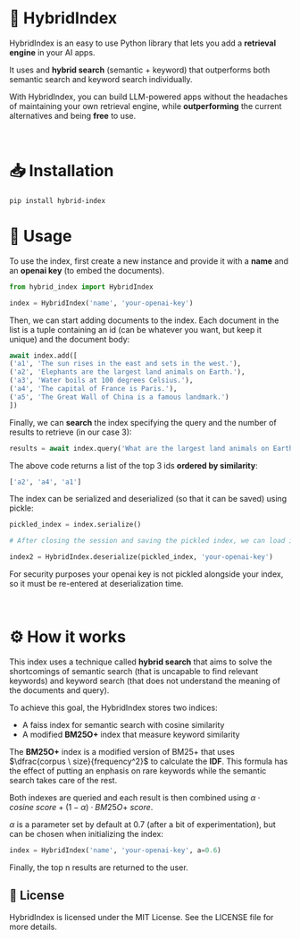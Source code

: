 # 🌌 HybridIndex 
HybridIndex is an easy to use Python library that lets you add a **retrieval engine** in your AI apps.

It uses and **hybrid search** (semantic + keyword) that outperforms both semantic search and keyword search individually.

With HybridIndex, you can build LLM-powered apps without the headaches of maintaining your own retrieval engine, while **outperforming** the current alternatives and being **free** to use.

<br>

# 📥 Installation

`pip install hybrid-index`

# 📙 Usage

To use the index, first create a new instance and provide it with a **name** and an **openai key** (to embed the documents).
```python
from hybrid_index import HybridIndex

index = HybridIndex('name', 'your-openai-key')
```


Then, we can start adding documents to the index. Each document in the list is a tuple containing an id (can be whatever you want, but keep it unique) and the document body:

```python
await index.add([
('a1', 'The sun rises in the east and sets in the west.'), 
('a2', 'Elephants are the largest land animals on Earth.'), 
('a3', 'Water boils at 100 degrees Celsius.'),
('a4', 'The capital of France is Paris.'),
('a5', 'The Great Wall of China is a famous landmark.')
])
```

Finally, we can **search** the index specifying the query and the number of results to retrieve (in our case 3):

```python
results = await index.query('What are the largest land animals on Earth?', 3)
```

The above code returns a list of the top 3 ids **ordered by similarity**:

```python
['a2', 'a4', 'a1']
```

The index can be serialized and deserialized (so that it can be saved) using pickle:
```python
pickled_index = index.serialize()

# After closing the session and saving the pickled index, we can load it back and rebuild the index

index2 = HybridIndex.deserialize(pickled_index, 'your-openai-key')
```

For security purposes your openai key is not pickled alongside your index, so it must be re-entered at deserialization time.

<br>

# ⚙️ How it works

This index uses a technique called **hybrid search** that aims to solve the shortcomings of semantic search (that is uncapable to find relevant keywords) and keyword search (that does not understand the meaning of the documents and query).

To achieve this goal, the HybridIndex stores two indices:
- A faiss index for semantic search with cosine similarity
- A modified **BM25O+** index that measure keyword similarity

The **BM25O+** index is a modified version of BM25+ that uses $\dfrac{corpus \ size}{frequency^2}$ to calculate the **IDF**. This formula has the effect of putting an enphasis on rare keywords while the semantic search takes care of the rest.

Both indexes are queried and each result is then combined using $\alpha \cdot cosine \ score + (1 - \alpha ) \cdot BM25O+ \ score$.

$\alpha$ is a parameter set by default at 0.7 (after a bit of experimentation), but can be chosen when initializing the index:

```python
index = HybridIndex('name', 'your-openai-key', a=0.6)
```

Finally, the top n results are returned to the user.


## 🪪 License

HybridIndex is licensed under the MIT License. See the LICENSE file for more details.
